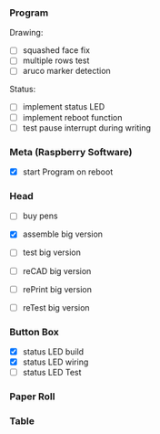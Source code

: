 ### Program  
Drawing:
- [ ] squashed face fix
- [ ] multiple rows test
- [ ] aruco marker detection

Status:
- [ ] implement status LED
- [ ] implement reboot function
- [ ] test pause interrupt during writing

### Meta (Raspberry Software)   
- [x] start Program on reboot

### Head 
- [ ] buy pens
- [x] assemble big version
- [ ] test big version 

- [ ] reCAD big version
- [ ] rePrint big version
- [ ] reTest big version

### Button Box
- [x] status LED build 
- [x] status LED wiring
- [ ] status LED Test

### Paper Roll 

### Table

